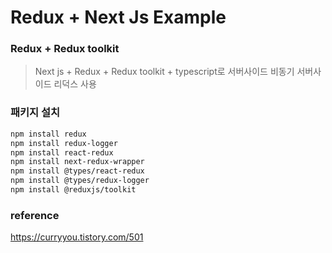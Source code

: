 # Redux + Next Js Example

### Redux + Redux toolkit

> Next js + Redux + Redux toolkit + typescript로 서버사이드 비동기 서버사이드 리덕스 사용

### 패키지 설치

```bash
npm install redux
npm install redux-logger
npm install react-redux
npm install next-redux-wrapper
npm install @types/react-redux
npm install @types/redux-logger
npm install @reduxjs/toolkit
```

### reference

https://curryyou.tistory.com/501
